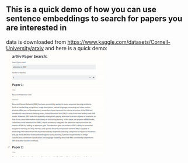 ## This is a quick demo of how you can use sentence embeddings to search for papers you are interested in
data is downloaded from https://www.kaggle.com/datasets/Cornell-University/arxiv
and here is a quick demo:
![demo-gif](https://github.com/xiaozhouwang/arXivQA/blob/main/demo.gif)